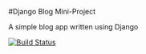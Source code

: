 #Django Blog Mini-Project

A simple blog app written using Django

[![Build Status](https://travis-ci.org/markroberts585/django-blog.svg?branch=master)](https://travis-ci.org/markroberts585/django-blog)